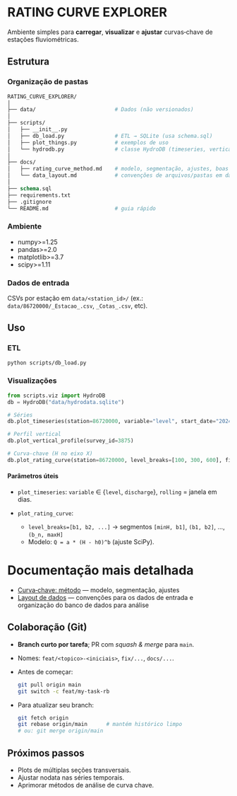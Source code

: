 # RATING CURVE EXPLORER

Ambiente simples para **carregar**, **visualizar** e **ajustar** curvas‑chave de estações fluviométricas.

## Estrutura

### Organização de pastas
```graphql
RATING_CURVE_EXPLORER/
│
├── data/                         # Dados (não versionados)
│
├── scripts/
│   ├── __init__.py
│   ├── db_load.py                # ETL → SQLite (usa schema.sql)
│   ├── plot_things.py            # exemplos de uso
│   └── hydrodb.py                # classe HydroDB (timeseries, vertical profile, rating curve)
│
├── docs/
│   ├── rating_curve_method.md    # modelo, segmentação, ajustes, boas práticas
│   └── data_layout.md            # convenções de arquivos/pastas em data/
│
├── schema.sql
├── requirements.txt
├── .gitignore
└── README.md                     # guia rápido
```

### Ambiente

- numpy>=1.25
- pandas>=2.0
- matplotlib>=3.7
- scipy>=1.11

### Dados de entrada

CSVs por estação em `data/<station_id>/` (ex.: `data/86720000/_Estacao_.csv`, `_Cotas_.csv`, etc).

## Uso

### ETL
```bash
python scripts/db_load.py
```

### Visualizações

```python
from scripts.viz import HydroDB
db = HydroDB("data/hydrodata.sqlite")

# Séries
db.plot_timeseries(station=86720000, variable="level", start_date="2024-01-01", end_date="2025-01-01", rolling=7)

# Perfil vertical
db.plot_vertical_profile(survey_id=3875)

# Curva‑chave (H no eixo X)
db.plot_rating_curve(station=86720000, level_breaks=[100, 300, 600], fit=True)
```

#### Parâmetros úteis

* `plot_timeseries`: `variable` ∈ {`level`, `discharge`}, `rolling` = janela em dias.
* `plot_rating_curve`:

  * `level_breaks=[b1, b2, ...]` → segmentos `[minH, b1]`, `(b1, b2]`, …, `(b_n, maxH]`
  * Modelo: `Q = a * (H - h0)^b` (ajuste SciPy).


# Documentação mais detalhada

- [Curva‑chave: método](docs/rating_curve_method.md) — modelo, segmentação, ajustes
- [Layout de dados](docs/data_layout.md) — convenções para os dados de entrada e organização do banco de dados para análise

## Colaboração (Git)

* **Branch curto por tarefa**; PR com *squash & merge* para `main`.
* Nomes: `feat/<topico>-<iniciais>`, `fix/...`, `docs/...`.
* Antes de começar:

  ```bash
  git pull origin main
  git switch -c feat/my-task-rb
  ```
* Para atualizar seu branch:

  ```bash
  git fetch origin
  git rebase origin/main      # mantém histórico limpo
  # ou: git merge origin/main
  ```

## Próximos passos

- Plots de múltiplas seções transversais.
- Ajustar nodata nas séries temporais.
- Aprimorar métodos de análise de curva chave.
